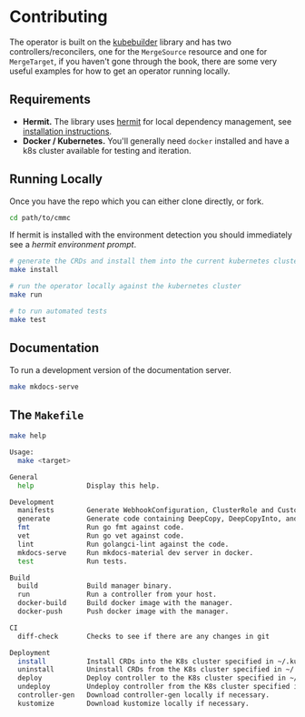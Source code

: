 # Contributing

The operator is built on the [kubebuilder][1] library and has two controllers/reconcilers,
one for the `MergeSource` resource and one for `MergeTarget`, if you haven't gone through
the book, there are some very useful examples for how to get an operator running locally.

## Requirements

- **Hermit.** The library uses [hermit][3] for local dependency management,
   see [installation instructions][4].
- **Docker / Kubernetes.**  You'll generally need `docker` installed and have
   a k8s cluster available for testing and iteration.

## Running Locally

Once you have the repo which you can either clone directly, or fork.

```sh
cd path/to/cmmc
```

If hermit is installed with the environment detection you should immediately see
a _hermit environment prompt_.

```sh
# generate the CRDs and install them into the current kubernetes cluster
make install

# run the operator locally against the kubernetes cluster
make run

# to run automated tests
make test
```

## Documentation

To run a development version of the documentation server.

```sh
make mkdocs-serve
```

## The `Makefile`

```sh
make help

Usage:
  make <target>

General
  help             Display this help.

Development
  manifests        Generate WebhookConfiguration, ClusterRole and CustomResourceDefinition objects.
  generate         Generate code containing DeepCopy, DeepCopyInto, and DeepCopyObject method implementations.
  fmt              Run go fmt against code.
  vet              Run go vet against code.
  lint             Run golangci-lint against the code.
  mkdocs-serve     Run mkdocs-material dev server in docker.
  test             Run tests.

Build
  build            Build manager binary.
  run              Run a controller from your host.
  docker-build     Build docker image with the manager.
  docker-push      Push docker image with the manager.

CI
  diff-check       Checks to see if there are any changes in git

Deployment
  install          Install CRDs into the K8s cluster specified in ~/.kube/config.
  uninstall        Uninstall CRDs from the K8s cluster specified in ~/.kube/config.
  deploy           Deploy controller to the K8s cluster specified in ~/.kube/config.
  undeploy         Undeploy controller from the K8s cluster specified in ~/.kube/config.
  controller-gen   Download controller-gen locally if necessary.
  kustomize        Download kustomize locally if necessary.
```

[1]: https://book.kubebuilder.io/
[2]: https://github.com/cashapp/cmmc
[3]: https://github.com/cashapp/hermit
[4]: https://cashapp.github.io/hermit/usage/get-started/
